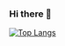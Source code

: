 ### Hi there 👋

[![Top Langs](https://github-readme-stats.vercel.app/api/top-langs/?username=Tsubasa7&theme=onedark
)](https://github.com/anuraghazra/github-readme-stats)
